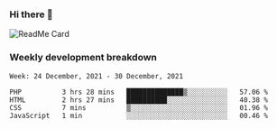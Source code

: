 ### Hi there 👋

<!--
**itzcy/itzcy** is a ✨ _special_ ✨ repository because its `README.md` (this file) appears on your GitHub profile.

Here are some ideas to get you started:

- 🔭 I’m currently working on ...
- 🌱 I’m currently learning ...
- 👯 I’m looking to collaborate on ...
- 🤔 I’m looking for help with ...
- 💬 Ask me about ...
- 📫 How to reach me: ...
- 😄 Pronouns: ...
- ⚡ Fun fact: ...
-->
![ReadMe Card](https://github-readme-stats.vercel.app/api?username=itzcy&show_icons=true&title_color=2d3198&icon_color=797cb8&text_color=24292e&bg_color=f6f8fa)

### Weekly development breakdown
<!--START_SECTION:waka-->
```text
Week: 24 December, 2021 - 30 December, 2021

PHP          3 hrs 28 mins   ██████████████▒░░░░░░░░░░   57.06 % 
HTML         2 hrs 27 mins   ██████████░░░░░░░░░░░░░░░   40.38 % 
CSS          7 mins          ▒░░░░░░░░░░░░░░░░░░░░░░░░   01.96 % 
JavaScript   1 min           ░░░░░░░░░░░░░░░░░░░░░░░░░   00.46 % 
```
<!--END_SECTION:waka-->
